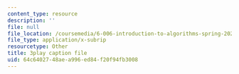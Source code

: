 ```yaml
---
content_type: resource
description: ''
file: null
file_location: /coursemedia/6-006-introduction-to-algorithms-spring-2020/64c6402748aea996ed84f20f94fb3008_IPSaG9RRc-k.srt
file_type: application/x-subrip
resourcetype: Other
title: 3play caption file
uid: 64c64027-48ae-a996-ed84-f20f94fb3008
---
```


